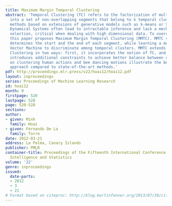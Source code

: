 ```yaml
---
title: Maximum Margin Temporal Clustering
abstract: 'Temporal Clustering (TC) refers to the factorization of multiple time series
  into a set of non-overlapping segments that belong to k temporal clusters. Existing
  methods based on extensions of generative models such as k-means or Switching Linear
  Dynamical Systems often lead to intractable inference and lack a mechanism for feature
  selection, critical when dealing with high dimensional data. To overcome these limitations,
  this paper proposes Maximum Margin Temporal Clustering (MMTC). MMTC simultaneously
  determines the start and the end of each segment, while learning a multi-class Support
  Vector Machine to discriminate among temporal clusters. MMTC extends Maximum Margin
  Clustering in two ways: first, it incorporates the notion of TC, and second, it
  introduces additional constraints to achieve better balance between clusters. Experiments
  on clustering human actions and bee dancing motions illustrate the benefits of our
  approach compared to state-of-the-art methods.'
pdf: http://proceedings.mlr.press/v22/hoai12/hoai12.pdf
layout: inproceedings
series: Proceedings of Machine Learning Research
id: hoai12
month: 0
firstpage: 520
lastpage: 528
page: 520-528
sections: 
author:
- given: Minh
  family: Hoai
- given: Fernando De La
  family: Torre
date: 2012-03-21
address: La Palma, Canary Islands
publisher: PMLR
container-title: Proceedings of the Fifteenth International Conference on Artificial
  Intelligence and Statistics
volume: '22'
genre: inproceedings
issued:
  date-parts:
  - 2012
  - 3
  - 21
# Format based on citeproc: http://blog.martinfenner.org/2013/07/30/citeproc-yaml-for-bibliographies/
---
```

